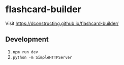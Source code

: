 # flashcard-builder

Visit https://dconstructing.github.io/flashcard-builder/

## Development

1. `npm run dev`
2. `python -m SimpleHTTPServer`
